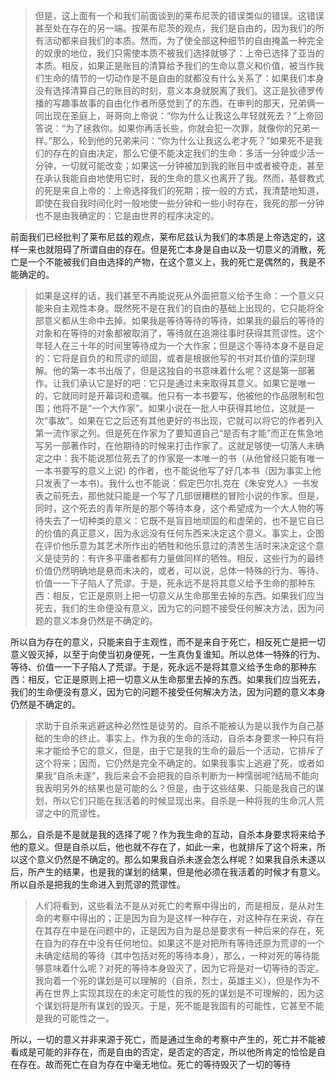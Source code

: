 <blockquote data-pid="HBb76Cfg">但是，这上面有一个和我们前面谈到的莱布尼茨的错误类似的错误。这错误甚至处在存在的另一端。按莱布尼茨的观点，我们是自由的，因为我们的所有活动都来自我们的本质。然而，为了使全部这种细节的自由掩盖一种完全的奴隶的地位，我们只需使本质不被我们选择就够了：上帝已选择了亚当的本质。相反，如果正是账目的清算给予我们的生命以意义和价值，被当作我们生命的情节的一切动作是不是自由的就都没有什么关系了：如果我们本身没有选择清算自己的账目的时刻，意义本身就脱离了我们。这正是狄德罗传播的写趣事故事的自由化作者所感觉到了的东西。在审判的那天，兄弟俩一同出现在圣庭上，哥哥向上帝说：“你为什么让我这么年轻就死去？”上帝回答说：“为了拯救你。如果你再活长些，你就会犯一次罪，就像你的兄弟一样。”那么，轮到他的兄弟来问：“你为什么让我这么老才死？”如果死不是我们的存在的自由决定，那么它便不能决定我们的生命：多活一分钟或少活一分钟，一切就可能改变；如果这一分钟被加到我的账目中或者被夺走，甚至在承认我能自由地使用它时，我的生命的意义也离开了我。然而，基督教式的死是来自上帝的：上帝选择我们的死期；按一般的方式，我清楚地知道，即使在我自我时间化时一般地使一些分钟和一些小时存在，我死的那一分钟也不是由我确定的：它是由世界的程序决定的。</blockquote><p data-pid="ceM1t_Wz">前面我们已经批判了莱布尼兹的观点，莱布尼兹认为我们的本质是上帝选定的，这样一来也就阻碍了所谓自由的存在。但是死亡本身是自由以及一切意义的消散，死亡是一个不能被我们自由选择的产物，在这个意义上，我的死亡是偶然的，我是不能确定的。</p><blockquote data-pid="JFMLqg-6">如果是这样的话，我们甚至不再能说死从外面把意义给予生命：一个意义只能来自主观性本身。既然死不是在我们的自由的基础上出现的，它只能将全部意义都从生命中去掉。如果我是等待等待的等待，如果我的最后的等待的对象和在等待的对象都被取消了，等待就在追溯往事时获得其荒谬性。这个年轻人在三十年的时间里等待成为一个大作家；但是这个等待本身不是自足的：它将是自负的和荒谬的顽固，或者是根据他写的书对其价值的深刻理解。他的第一本书出版了，但是这独自的书意味着什么呢？这是第一部著作。让我们承认它是好的吧：它只是通过未来取得其意义。如果它是唯一的，它就同时是开幕词和遗嘱。他只有一本书要写，他被他的作品限制和包围；他将不是“一个大作家”。如果小说在一批人中获得其地位，这就是一次“事故”。如果在它之后还有其他更好的书出现，它就可以将它的作者列入第一流作家之列。但是死在作家为了要知道自己“是否有才能”而正在焦急地写另一部著作时，在他期待的时候来打击作家了。这就足够使一切落人未确定之中：我不能说那位死去了的作家是一本唯一的书（从他曾经只能有唯一一本书要写的意义上说) 的作者，也不能说他写了好几本书（因为事实上他只发表了一本书)。我什么也不能说：假定巴尔扎克在《朱安党人》一书发表之前死去，那他就只能是一个写了几部很糟糕的冒险小说的作家。但是，同时，这个死去的青年所是的那个等待本身，这个希望成为一个大人物的等待失去了一切种类的意义：它既不是盲目地顽固的和虚荣的，也不是它自已的价值的真正意义，因为永远没有任何东西来决定这个意义。事实上，企图在评价他乐意为其艺术所作出的牺牲和他乐意过的清苦生活时来决定这个意义是徒劳的：有许多平庸者都有力量做同样的牺牲。相反，这些行为的最终价值仍然明确地是悬而未决的，或者，可以说，总体一特殊的行为、等待、价值一一下子陷人了荒谬。于是，死永远不是将其意义给予生命的那种东西：相反，它正是原则上把一切意义从生命那里去掉的东西。如果我们应当死去，我们的生命便没有意义，因为它的问题不接受任何解决方法，因为问题的意义本身仍然是不确定的。</blockquote><p data-pid="Da5wh-xz">所以自为存在的意义，只能来自于主观性，而不是来自于死亡，相反死亡是把一切意义毁灭掉，以至于向使当初身便死，一生真伪复谁知。所以总体一特殊的行为、等待、价值一一下子陷人了荒谬。于是，死永远不是将其意义给予生命的那种东西：相反，它正是原则上把一切意义从生命那里去掉的东西。如果我们应当死去，我们的生命便没有意义，因为它的问题不接受任何解决方法，因为问题的意义本身仍然是不确定的。</p><blockquote data-pid="Hnj-UXgB">求助于自杀来逃避这种必然性是徒劳的。自杀不能被认为是以我作为自己基础的生命的终止。事实上，作为我的生命的活动，自杀本身要求一种只有将来才能给予它的意义，但是，由于它是我的生命的最后一个活动，它排斥了这个将来；因而，它仍然是完全不确定的。如果我事实上逃避了死，或者如果我“自杀未遂”，我后来会不会把我的自杀判断为一种懦弱呢?结局不能向我表明另外的结果也是可能的么？但是，由于这些结果、只能是我自己的谋划，所以它们只能在我活着的时候显现出来。自杀是一种将我的生命沉人荒谬之中的荒谬性。</blockquote><p data-pid="AsfzQe5B">那么，自杀是不是就是我的选择了呢？作为我生命的互动，自杀本身要求将来给予他的意义。但是自杀以后，他也就不存在了，如此一来，也就排斥了这个将来，所以这个意义仍然是不确定的。那么如果我自杀未遂会怎么样呢？如果我自杀未遂以后，所产生的结果，也是我的谋划的结果，但是他必须在我活着的时候才有意义。所以自杀是把我的生命进入到荒谬的荒谬性。</p><blockquote data-pid="tJm4ioHS">人们将看到，这些看法不是从对死亡的考察中得出的，而是相反，是从对生命的考察中得出的；正是因为自为是这样一种存在，对这种存在来说，存在在其存在中是在问题中的，正是因为自为是总是要求有一种后来的存在，死在自为的存在中没有任何地位。如果这不是对把所有等待还原为荒谬的一个未确定结局的等待（其中包括对死的等待本身），那么，一种对死的等待能够意味着什么呢？对死的等待本身毁灭了，因为它将是对一切等待的否定。我向着一个死的谋划是可以理解的（自杀，烈士，英雄主义），但是作为不再在世界上实现其现在的未定可能性的我的死的谋划是不可理解的，因为这个谋划将是所有谋划的毁灭。于是，死不能是我固有的可能性，它甚至不能是我的可能性之一。</blockquote><p data-pid="fhHw8nSF">所以，一切的意义并非来源于死亡，而是通过生命的考察中产生的，死亡并不能被看成是可能的非存在，而是自由的否定，是否定的否定，所以他所肯定的恰恰是自在存在。故而死亡在自为存在中毫无地位。死亡的等待毁灭了一切的等待</p><p></p><p></p><p></p><p></p><p></p>